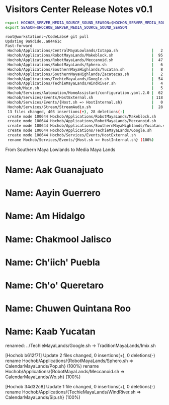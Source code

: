 # Visitors Center Release Notes v0.1

```sh
export HOCHOB_SERVER_MEDIA_SOURCE_SOUND_SEASON=$HOCHOB_SERVER_MEDIA_SOURCE_SOUND/Season/
export SEASON=$HOCHOB_SERVER_MEDIA_SOURCE_SOUND_SEASON
```

```sh
root@workstation:~/CodeLabs# git pull
Updating 9a9d1de..a84461c
Fast-forward
 Hochob/Applications/CentralMayaLowlands/Ixtapa.sh               |   2 +-
 Hochob/Applications/RobotMayaLands/Makeblock.sh                 |  95 ++++++++++++++++++++++++++++++++++++++++++++++++++++++++++++++
 Hochob/Applications/RobotMayaLands/Meccanoid.sh                 |  47 +++++++++++++++++++++++++++++++
 Hochob/Applications/RobotMayaLands/Sphero.sh                    |   6 ++--
 Hochob/Applications/SouthernMayaHighlands/Yucatan.sh            |   8 ++++++
 Hochob/Applications/SouthernMayaHighlands/Zacatecas.sh          |   2 +-
 Hochob/Applications/TechieMayaLands/Google.sh                   |  54 +++++++++++++++++++++++++++++++++++
 Hochob/Applications/TechieMayaLands/WindRiver.sh                |   4 +--
 Hochob/Main.sh                                                  |   5 ++++
 Hochob/Services/Automation/HomeAssistant/configuration.yaml.2.0 |  62 ++++++++++++++++++++++++++++++++--------
 Hochob/Services/Events/HostExternal.sh                          | 118 +++++++++++++++++++++++++++++++++++++++++++++++++++++++++++++++++++++++++++++
 Hochob/Services/Events/{Host.sh => HostInternal.sh}             |   0
 Hochob/Services/Stream/StreamAudio.sh                           |  28 ++++++++++++-------
 13 files changed, 403 insertions(+), 28 deletions(-)
 create mode 100644 Hochob/Applications/RobotMayaLands/Makeblock.sh
 create mode 100644 Hochob/Applications/RobotMayaLands/Meccanoid.sh
 create mode 100644 Hochob/Applications/SouthernMayaHighlands/Yucatan.sh
 create mode 100644 Hochob/Applications/TechieMayaLands/Google.sh
 create mode 100644 Hochob/Services/Events/HostExternal.sh
 rename Hochob/Services/Events/{Host.sh => HostInternal.sh} (100%)
```

From Southern Maya Lowlands to Media Maya Lands

# Name: Aak Guanajuato
# Name: Aayin Guerrero
# Name: Am Hidalgo
# Name: Chakmool Jalisco
# Name: Ch'iich' Puebla
# Name: Ch'o' Queretaro
# Name: Chuwen Quintana Roo
# Name: Kaab Yucatan

renamed:    ../TechieMayaLands/Google.sh -> TraditionMayaLands/Imix.sh

[Hochob b612f71] Update
 2 files changed, 0 insertions(+), 0 deletions(-)
 rename Hochob/Applications/{RobotMayaLands/Sphero.sh => CalendarMayaLands/Pop.sh} (100%)
 rename Hochob/Applications/{RobotMayaLands/Meccanoid.sh => CalendarMayaLands/Wo.sh} (100%)

[Hochob 34d32c8] Update
 1 file changed, 0 insertions(+), 0 deletions(-)
 rename Hochob/Applications/{TechieMayaLands/WindRiver.sh => CalendarMayaLands/Sip.sh} (100%)
